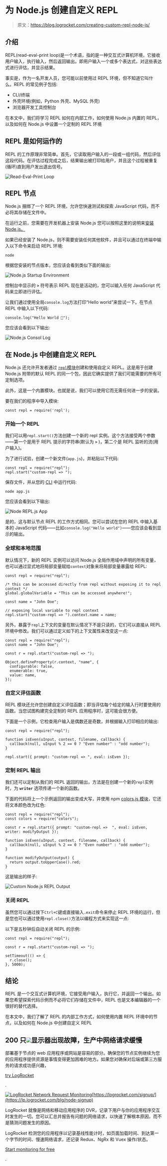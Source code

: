 # 为 Node.js 创建自定义 REPL

> 原文：<https://blog.logrocket.com/creating-custom-repl-node-js/>

## 介绍

REPL(read-eval-print loop)是一个术语，指的是一种交互式计算机环境，它接收用户输入，执行输入，然后返回输出。即用户输入一个或多个表达式，对这些表达式进行评估，并显示结果。

事实是，作为一名开发人员，您可能以前使用过 REPL 环境，但不知道它叫什么。REPL 的常见例子包括:

*   CLI/终端
*   外壳环境(例如，Python 外壳、MySQL 外壳)
*   浏览器开发工具控制台

在本文中，我们将学习 REPL 如何在内部工作，如何使用 Node.js 内置的 REPL，以及如何在 Node.js 中设置一个定制的 REPL 环境

## REPL 是如何运作的

REPL 的工作原理非常简单。首先，它读取用户输入的一段或一组代码，然后评估这段代码。在评估过程完成之后，结果输出被打印给用户，并且这个过程被重复(循环)直到用户发出退出信号。

![Read-Eval-Print Loop](img/baa5a274c581f26ad362364b3d6a9d8f.png)

## REPL 节点

Node.js 捆绑了一个 REPL 环境，允许您快速测试和探索 JavaScript 代码，而不必将其存储在文件中。

在运行之前，您需要在开发机器上安装 Node.js 您可以按照这里的说明来[安装 Node.js。](https://nodejs.org/en/)

如果已经安装了 Node.js，则不需要安装任何其他软件，并且可以通过在终端中输入以下命令来启动 REPL 环境:

```
node

```

根据您安装的节点版本，您应该会看到类似下面的输出:

![Node.js Startup Environment](img/ea9587f69b81e68b69f23cf56f99582d.png)

控制台中显示的 **`>`** 符号表示 REPL 现在是活动的，您可以输入任何 JavaScript 代码来立即进行评估。

让我们通过使用全局`console.log`方法打印“Hello world”来尝试一下。在节点 REPL 中输入以下代码:

```
console.log("Hello World 👋");

```

您应该会看到以下输出:

![Node.js Consol Log](img/347b6c7c016d98ee6bb5d5afce328454.png)

## 在 Node.js 中创建自定义 REPL

Node.js 还允许开发者通过 [`repl`模块](https://nodejs.org/api/repl.html)创建和使用自定义 REPL。这是用于创建 Node.js 附带的默认 REPL 的同一个包，因此它确实提供了我们可能需要的所有可定制选项。

此外，这是一个内置模块。也就是说，我们可以使用它而无需任何进一步的安装。

要在我们的程序中导入模块:

```
const repl = require('repl');

```

### 开始一个 REPL

我们可以用`repl.start()`方法创建一个新的 repl 实例。这个方法接受两个参数——第一个是用于 REPL 提示的字符串(默认为 **`>`** )，第二个是 REPL 监听的流(用户输入)。

为了进行试验，创建一个新文件(`app.js`)，并粘贴以下代码:

```
const repl = require("repl");
repl.start("custom-repl => ");

```

保存文件，并从您的 [CLI](https://blog.logrocket.com/creating-a-cli-tool-with-node-js/) 中运行代码:

```
node app.js

```

您应该会看到以下输出:

![Node REPL.js App](img/4189ab03a934b04ead7f0a41d96adedf.png)

是的，这与默认节点 REPL 的工作方式相同。您可以尝试在您的 REPL 中输入基本的 JavaScript 代码——比如`console.log("Hello world")`——您应该会看到显示的输出。

### 全球和本地范围

默认情况下，新的 REPL 实例可以访问 Node.js 全局作用域中声明的所有变量，也可以通过显式地将局部变量赋给`context`对象来将局部变量暴露给 REPL:

```
const repl = require("repl");

/* this can be accessed directly from repl without exposing it to repl context */
global.globalVariable = "This can be accessed anywhere!";

const name = "John Doe";

// exposing local variable to repl context
repl.start("custom-repl => ").context.name = name;

```

另外，暴露于`repl`上下文的变量在默认情况下不是只读的，它们可以直接从 REPL 环境中修改。我们可以通过定义如下的上下文属性来改变这一点:

```
const repl = require("repl");
const name = "John Doe";

const r = repl.start("custom-repl => ");

Object.defineProperty(r.context, "name", {
  configurable: false,
  enumerable: true,
  value: name,
});

```

### 自定义评估函数

REPL 模块还允许您创建自定义评估函数；即当评估每个给定的输入行时要使用的函数。当您试图构建完全定制的 REPL 应用程序时，这可能会很方便。

下面是一个示例，它检查用户输入是偶数还是奇数，并根据输入打印相应的输出:

```
const repl = require("repl");

function isEven(uInput, context, filename, callback) {
  callback(null, uInput % 2 == 0 ? "Even number" : "odd number");
}

repl.start({ prompt: "custom-repl => ", eval: isEven });

```

### 定制 REPL 输出

我们还可以定制从我们的 REPL 返回的输出，方法是在创建一个新的`repl`实例时，为 **`writer`** 选项传递一个新的函数。

下面的代码将上一个示例返回的输出变成大写，并使用 npm [colors.js 模块](https://www.npmjs.com/package/colors)，它还将文本颜色改为红色:

```
const repl = require("repl");
const colors = require("colors");

const r = repl.start({ prompt: "custom-repl =>  ", eval: isEven, writer: modifyOutput });

function isEven(uInput, context, filename, callback) {
  callback(null, uInput % 2 == 0 ? "Even number" : "odd number");
}

function modifyOutput(output) {
  return output.toUpperCase().red;
}

```

这是输出的样子:

![Custom Node.js REPL Output](img/dbddcf7a2837cdd90a415baf5adcf70c.png)

### 关闭 REPL

虽然您可以通过按下`Ctrl+C`键或直接输入`.exit`命令来停止 REPL 环境的运行，但是您也可以通过使用`repl.close()`方法以编程方式来实现这一点:

以下是五秒钟后自动关闭 REPL 的示例:

```
const repl = require("repl");

const r = repl.start("custom-repl => ");

setTimeout(() => {
  r.close();
}, 5000);

```

## 结论

REPL 是一个交互式计算机环境，它接受用户输入，执行它，并返回一个输出。如果您希望探索代码示例而不必将它们存储在文件中，REPL 也是文本编辑器的一个很好的替代选择。

在本文中，我们了解了 REPL 的内部工作方式，如何使用内置 REPL 环境中的节点，以及如何在 Node.js 中创建自定义 REPL

## 200 只![](img/61167b9d027ca73ed5aaf59a9ec31267.png)显示器出现故障，生产中网络请求缓慢

部署基于节点的 web 应用程序或网站是容易的部分。确保您的节点实例继续为您的应用程序提供资源是事情变得更加困难的地方。如果您对确保对后端或第三方服务的请求成功感兴趣，

[try LogRocket](https://lp.logrocket.com/blg/node-signup)

.

[![LogRocket Network Request Monitoring](img/cae72fd2a54c5f02a6398c4867894844.png)](https://lp.logrocket.com/blg/node-signup)[https://logrocket.com/signup/](https://lp.logrocket.com/blg/node-signup)

LogRocket 就像是网络和移动应用程序的 DVR，记录下用户与你的应用程序交互时发生的一切。您可以汇总并报告有问题的网络请求，以快速了解根本原因，而不是猜测问题发生的原因。

LogRocket 检测您的应用程序以记录基线性能计时，如页面加载时间、到达第一个字节的时间、慢速网络请求，还记录 Redux、NgRx 和 Vuex 操作/状态。

[Start monitoring for free](https://lp.logrocket.com/blg/node-signup)

.